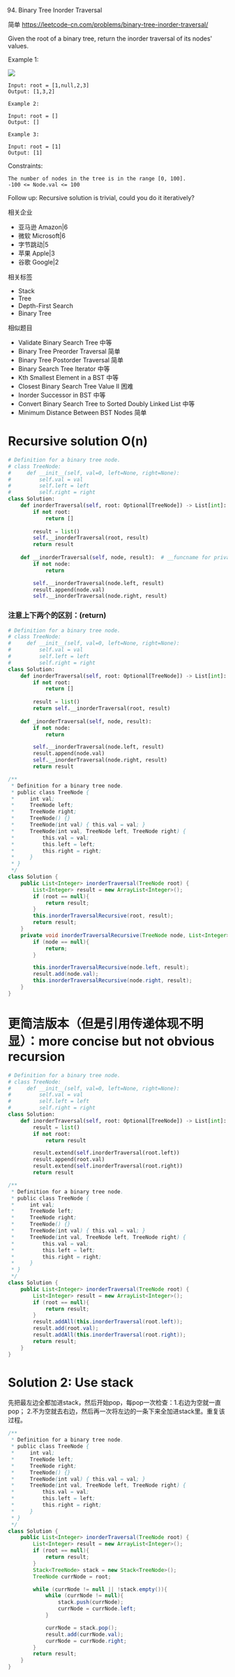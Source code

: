 94. Binary Tree Inorder Traversal

简单 
https://leetcode-cn.com/problems/binary-tree-inorder-traversal/



Given the root of a binary tree, return the inorder traversal of its nodes' values.

 

Example 1:

![](../note/94.jpg)

```
Input: root = [1,null,2,3]
Output: [1,3,2]
```

```
Example 2:

Input: root = []
Output: []

Example 3:

Input: root = [1]
Output: [1]
```
 

Constraints:
```
The number of nodes in the tree is in the range [0, 100].
-100 <= Node.val <= 100
``` 

Follow up: Recursive solution is trivial, could you do it iteratively?

相关企业
- 亚马逊 Amazon|6
- 微软 Microsoft|6
- 字节跳动|5
- 苹果 Apple|3
- 谷歌 Google|2

相关标签
- Stack
- Tree
- Depth-First Search
- Binary Tree

相似题目

- Validate Binary Search Tree
中等
- Binary Tree Preorder Traversal
简单
- Binary Tree Postorder Traversal
简单
- Binary Search Tree Iterator
中等
- Kth Smallest Element in a BST
中等
- Closest Binary Search Tree Value II
困难
- Inorder Successor in BST
中等
- Convert Binary Search Tree to Sorted Doubly Linked List
中等
- Minimum Distance Between BST Nodes
简单

# Recursive solution O(n)

```py
# Definition for a binary tree node.
# class TreeNode:
#     def __init__(self, val=0, left=None, right=None):
#         self.val = val
#         self.left = left
#         self.right = right
class Solution:
    def inorderTraversal(self, root: Optional[TreeNode]) -> List[int]:
        if not root:
            return []
    
        result = list()
        self.__inorderTraversal(root, result) 
        return result
        
    def __inorderTraversal(self, node, result):  # __funcname for private func
        if not node:
            return

        self.__inorderTraversal(node.left, result)
        result.append(node.val)
        self.__inorderTraversal(node.right, result)
```    
### 注意上下两个的区别：(return)
```py
# Definition for a binary tree node.
# class TreeNode:
#     def __init__(self, val=0, left=None, right=None):
#         self.val = val
#         self.left = left
#         self.right = right
class Solution:
    def inorderTraversal(self, root: Optional[TreeNode]) -> List[int]:
        if not root:
            return []
    
        result = list()
        return self.__inorderTraversal(root, result)
        
    def _inorderTraversal(self, node, result):
        if not node:
            return

        self.__inorderTraversal(node.left, result)
        result.append(node.val)
        self.__inorderTraversal(node.right, result)
        return result
```    
                
```java
/**
 * Definition for a binary tree node.
 * public class TreeNode {
 *     int val;
 *     TreeNode left;
 *     TreeNode right;
 *     TreeNode() {}
 *     TreeNode(int val) { this.val = val; }
 *     TreeNode(int val, TreeNode left, TreeNode right) {
 *         this.val = val;
 *         this.left = left;
 *         this.right = right;
 *     }
 * }
 */
class Solution {
    public List<Integer> inorderTraversal(TreeNode root) {
        List<Integer> result = new ArrayList<Integer>();
        if (root == null){
            return result;
        }
        this.inorderTraversalRecursive(root, result);
        return result;
    }
    private void inorderTraversalRecursive(TreeNode node, List<Integer> result){
        if (node == null){
            return; 
        }

        this.inorderTraversalRecursive(node.left, result);
        result.add(node.val);
        this.inorderTraversalRecursive(node.right, result);
    }
}
```

# 更简洁版本（但是引用传递体现不明显）：more concise but not obvious recursion

```py
# Definition for a binary tree node.
# class TreeNode:
#     def __init__(self, val=0, left=None, right=None):
#         self.val = val
#         self.left = left
#         self.right = right
class Solution:
    def inorderTraversal(self, root: Optional[TreeNode]) -> List[int]:
        result = list()
        if not root:
            return result

        result.extend(self.inorderTraversal(root.left))
        result.append(root.val)
        result.extend(self.inorderTraversal(root.right))
        return result
```
```java
/**
 * Definition for a binary tree node.
 * public class TreeNode {
 *     int val;
 *     TreeNode left;
 *     TreeNode right;
 *     TreeNode() {}
 *     TreeNode(int val) { this.val = val; }
 *     TreeNode(int val, TreeNode left, TreeNode right) {
 *         this.val = val;
 *         this.left = left;
 *         this.right = right;
 *     }
 * }
 */
class Solution {
    public List<Integer> inorderTraversal(TreeNode root) {
        List<Integer> result = new ArrayList<Integer>();
        if (root == null){
            return result;
        }
        result.addAll(this.inorderTraversal(root.left));
        result.add(root.val);
        result.addAll(this.inorderTraversal(root.right));
        return result;
    }
}
```        

# Solution 2: Use stack
先把最左边全都加进stack，然后开始pop，每pop一次检查：1.右边为空就一直pop； 2.不为空就去右边，然后再一次将左边的一条下来全加进stack里。重复该过程。

```java
/**
 * Definition for a binary tree node.
 * public class TreeNode {
 *     int val;
 *     TreeNode left;
 *     TreeNode right;
 *     TreeNode() {}
 *     TreeNode(int val) { this.val = val; }
 *     TreeNode(int val, TreeNode left, TreeNode right) {
 *         this.val = val;
 *         this.left = left;
 *         this.right = right;
 *     }
 * }
 */
class Solution {
    public List<Integer> inorderTraversal(TreeNode root) {
        List<Integer> result = new ArrayList<Integer>();
        if (root == null){
            return result;
        }
        Stack<TreeNode> stack = new Stack<TreeNode>();
        TreeNode currNode = root;

        while (currNode != null || !stack.empty()){
            while (currNode != null){
                stack.push(currNode);
                currNode = currNode.left;
            }

            currNode = stack.pop();
            result.add(currNode.val);
            currNode = currNode.right;
        }
        return result;
    }
}
```
